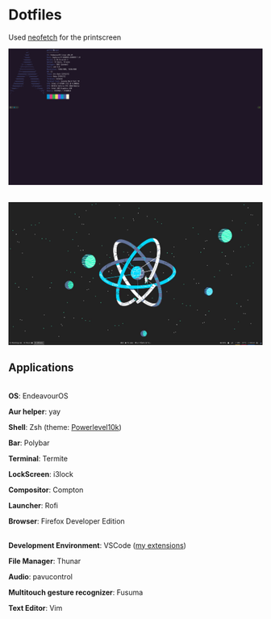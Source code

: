 # Dotfiles

Used [neofetch](https://github.com/dylanaraps/neofetch) for the printscreen

![](/others/system.png)

\
![](/others/wallpaper.png)


## Applications

\
**OS**: EndeavourOS

**Aur helper**: yay

**Shell**: Zsh (theme: [Powerlevel10k](https://github.com/romkatv/powerlevel10k))

**Bar**: Polybar

**Terminal**: Termite

**LockScreen**: i3lock

**Compositor**: Compton

**Launcher**: Rofi

**Browser**: Firefox Developer Edition

\
**Development Environment**: VSCode ([my extensions](https://gist.github.com/gui1612/98bfc755f8358da4f0d40b6f5a213c2a))

**File Manager**: Thunar

**Audio**: pavucontrol

**Multitouch gesture recognizer**: Fusuma

**Text Editor**: Vim
